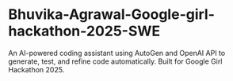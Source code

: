 # Bhuvika-Agrawal-Google-girl-hackathon-2025-SWE
An AI-powered coding assistant using AutoGen and OpenAI API to generate, test, and refine code automatically. Built for Google Girl Hackathon 2025.

